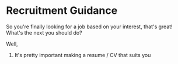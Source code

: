 # Recruitment Guidance 

So you're finally looking for a job based on your interest, that's great! What's the next you should do?

Well,

1. It's pretty important making a resume / CV that suits you 